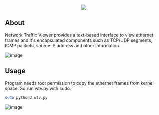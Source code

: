 
<p align = "center">
<img src="https://github.com/hrs00/Network-Traffic-Viewer/assets/135930294/f5bb467f-62b9-4b37-a014-a09f56af05f9">
</p>

## About

Network Traffic Viewer provides a text-based interface to view ethernet frames and it's encapsulated components such as TCP/UDP segments, ICMP packets, source IP address and other information.

![image](https://github.com/hrs00/web_traffic_viewer/assets/135930294/0bf055c0-94bf-4a7b-88a4-1ff0b2baff5e)
 
## Usage

Program needs root permission to copy the ethernet frames from kernel space. So run wtv.py with sudo.

```bash
sudo python3 wtv.py
```
![image](https://github.com/hrs00/Network-Traffic-Viewer/assets/135930294/a3ca36a2-c4e7-418c-a3c1-4ebbe22108d1)


